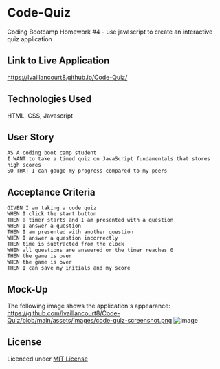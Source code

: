 # Code-Quiz
Coding Bootcamp Homework #4 - use javascript to create an interactive quiz application

## Link to Live Application
https://lvaillancourt8.github.io/Code-Quiz/

## Technologies Used
HTML, CSS, Javascript


## User Story

```
AS A coding boot camp student
I WANT to take a timed quiz on JavaScript fundamentals that stores high scores
SO THAT I can gauge my progress compared to my peers
```

## Acceptance Criteria

```
GIVEN I am taking a code quiz
WHEN I click the start button
THEN a timer starts and I am presented with a question
WHEN I answer a question
THEN I am presented with another question
WHEN I answer a question incorrectly
THEN time is subtracted from the clock
WHEN all questions are answered or the timer reaches 0
THEN the game is over
WHEN the game is over
THEN I can save my initials and my score
```

## Mock-Up

The following image shows the application's appearance:
https://github.com/lvaillancourt8/Code-Quiz/blob/main/assets/images/code-quiz-screenshot.png
![image](https://user-images.githubusercontent.com/55712456/125680675-d0463be9-ca82-4571-ba55-ba165b8353ff.png)

## License

Licenced under [MIT License](LICENSE)


